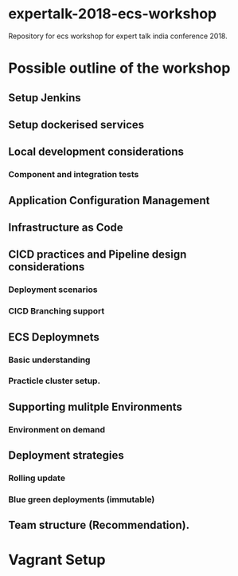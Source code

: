 # expertalk-2018-ecs-workshop
Repository for ecs workshop for expert talk india conference 2018.

# Possible outline of the workshop


## Setup Jenkins

## Setup dockerised services

## Local development considerations
### Component and integration tests 

## Application Configuration Management

## Infrastructure as Code

## CICD practices and Pipeline design considerations 
### Deployment scenarios
### CICD Branching support

## ECS Deploymnets
### Basic understanding
### Practicle cluster setup.

## Supporting mulitple Environments
### Environment on demand

## Deployment strategies
### Rolling update
### Blue green deployments (immutable)

## Team structure (Recommendation).

# Vagrant Setup


